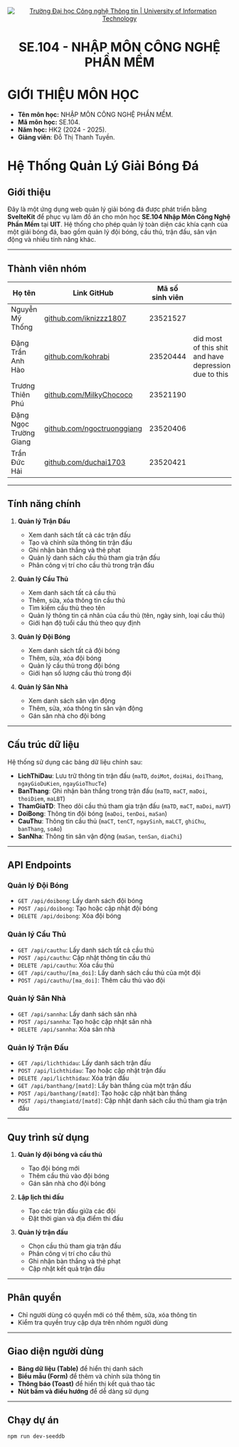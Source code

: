 <p align="center">
  <a href="https://www.uit.edu.vn/" title="Trường Đại học Công nghệ Thông tin" style="border: none;">
    <img src="https://i.imgur.com/WmMnSRt.png" alt="Trường Đại học Công nghệ Thông tin | University of Information Technology">
  </a>
</p>

<h1 align="center"><b>SE.104 - NHẬP MÔN CÔNG NGHỆ PHẦN MỀM</b></h>

# GIỚI THIỆU MÔN HỌC

- **Tên môn học:** NHẬP MÔN CÔNG NGHỆ PHẦN MỀM.
- **Mã môn học:** SE.104.
- **Năm học:** HK2 (2024 - 2025).
- **Giảng viên**: Đỗ Thị Thanh Tuyền.

# Hệ Thống Quản Lý Giải Bóng Đá

## Giới thiệu

Đây là một ứng dụng web quản lý giải bóng đá được phát triển bằng **SvelteKit** để phục vụ làm đồ án cho môn học **SE.104 Nhập Môn Công Nghệ Phần Mềm** tại **UIT**. Hệ thống cho phép quản lý toàn diện các khía cạnh của một giải bóng đá, bao gồm quản lý đội bóng, cầu thủ, trận đấu, sân vận động và nhiều tính năng khác.

---

## Thành viên nhóm

| Họ tên                 | Link GitHub                                                      | Mã số sinh viên |                                                       |
| ---------------------- | ---------------------------------------------------------------- | --------------- |-------------------------------------------------------|
| Nguyễn Mỹ Thống        | [github.com/iknizzz1807](https://github.com/iknizzz1807)         | 23521527        |                                                       |
| Đặng Trần Anh Hào      | [github.com/kohrabi](https://github.com/kohrabi)                 | 23520444        |did most of this shit and have depression due to this  |
| Trương Thiên Phú       | [github.com/MilkyChococo](https://github.com/MilkyChococo)       | 23521190        |                                                       |
| Đặng Ngọc Trường Giang | [github.com/ngoctruonggiang](https://github.com/ngoctruonggiang) | 23520406        |                                                       |
| Trần Đức Hải           | [github.com/duchai1703](https://github.com/duchai1703)           | 23520421        |                                                       |

---

## Tính năng chính

1. **Quản lý Trận Đấu**

   - Xem danh sách tất cả các trận đấu
   - Tạo và chỉnh sửa thông tin trận đấu
   - Ghi nhận bàn thắng và thẻ phạt
   - Quản lý danh sách cầu thủ tham gia trận đấu
   - Phân công vị trí cho cầu thủ trong trận đấu

2. **Quản lý Cầu Thủ**

   - Xem danh sách tất cả cầu thủ
   - Thêm, sửa, xóa thông tin cầu thủ
   - Tìm kiếm cầu thủ theo tên
   - Quản lý thông tin cá nhân của cầu thủ (tên, ngày sinh, loại cầu thủ)
   - Giới hạn độ tuổi cầu thủ theo quy định

3. **Quản lý Đội Bóng**

   - Xem danh sách tất cả đội bóng
   - Thêm, sửa, xóa đội bóng
   - Quản lý cầu thủ trong đội bóng
   - Giới hạn số lượng cầu thủ trong đội

4. **Quản lý Sân Nhà**
   - Xem danh sách sân vận động
   - Thêm, sửa, xóa thông tin sân vận động
   - Gán sân nhà cho đội bóng

---

## Cấu trúc dữ liệu

Hệ thống sử dụng các bảng dữ liệu chính sau:

- **LichThiDau**: Lưu trữ thông tin trận đấu (`maTD`, `doiMot`, `doiHai`, `doiThang`, `ngayGioDuKien`, `ngayGioThucTe`)
- **BanThang**: Ghi nhận bàn thắng trong trận đấu (`maTD`, `maCT`, `maDoi`, `thoiDiem`, `maLBT`)
- **ThamGiaTD**: Theo dõi cầu thủ tham gia trận đấu (`maTD`, `maCT`, `maDoi`, `maVT`)
- **DoiBong**: Thông tin đội bóng (`maDoi`, `tenDoi`, `maSan`)
- **CauThu**: Thông tin cầu thủ (`maCT`, `tenCT`, `ngaySinh`, `maLCT`, `ghiChu`, `banThang`, `soAo`)
- **SanNha**: Thông tin sân vận động (`maSan`, `tenSan`, `diaChi`)

---

## API Endpoints

### Quản lý Đội Bóng

- `GET /api/doibong`: Lấy danh sách đội bóng
- `POST /api/doibong`: Tạo hoặc cập nhật đội bóng
- `DELETE /api/doibong`: Xóa đội bóng

### Quản lý Cầu Thủ

- `GET /api/cauthu`: Lấy danh sách tất cả cầu thủ
- `POST /api/cauthu`: Cập nhật thông tin cầu thủ
- `DELETE /api/cauthu`: Xóa cầu thủ
- `GET /api/cauthu/[ma_doi]`: Lấy danh sách cầu thủ của một đội
- `POST /api/cauthu/[ma_doi]`: Thêm cầu thủ vào đội

### Quản lý Sân Nhà

- `GET /api/sannha`: Lấy danh sách sân nhà
- `POST /api/sannha`: Tạo hoặc cập nhật sân nhà
- `DELETE /api/sannha`: Xóa sân nhà

### Quản lý Trận Đấu

- `GET /api/lichthidau`: Lấy danh sách trận đấu
- `POST /api/lichthidau`: Tạo hoặc cập nhật trận đấu
- `DELETE /api/lichthidau`: Xóa trận đấu
- `GET /api/banthang/[matd]`: Lấy bàn thắng của một trận đấu
- `POST /api/banthang/[matd]`: Tạo hoặc cập nhật bàn thắng
- `POST /api/thamgiatd/[matd]`: Cập nhật danh sách cầu thủ tham gia trận đấu

---

## Quy trình sử dụng

1. **Quản lý đội bóng và cầu thủ**

   - Tạo đội bóng mới
   - Thêm cầu thủ vào đội bóng
   - Gán sân nhà cho đội bóng

2. **Lập lịch thi đấu**

   - Tạo các trận đấu giữa các đội
   - Đặt thời gian và địa điểm thi đấu

3. **Quản lý trận đấu**
   - Chọn cầu thủ tham gia trận đấu
   - Phân công vị trí cho cầu thủ
   - Ghi nhận bàn thắng và thẻ phạt
   - Cập nhật kết quả trận đấu

---

## Phân quyền

- Chỉ người dùng có quyền mới có thể thêm, sửa, xóa thông tin
- Kiểm tra quyền truy cập dựa trên nhóm người dùng

---

## Giao diện người dùng

- **Bảng dữ liệu (Table)** để hiển thị danh sách
- **Biểu mẫu (Form)** để thêm và chỉnh sửa thông tin
- **Thông báo (Toast)** để hiển thị kết quả thao tác
- **Nút bấm và điều hướng** để dễ dàng sử dụng

---

## Chạy dự án

```bash
npm run dev-seeddb
```
